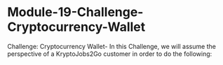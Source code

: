 # Module-19-Challenge-Cryptocurrency-Wallet
Challenge: Cryptocurrency Wallet- In this Challenge, we will assume the perspective of a KryptoJobs2Go customer in order to do the following:
